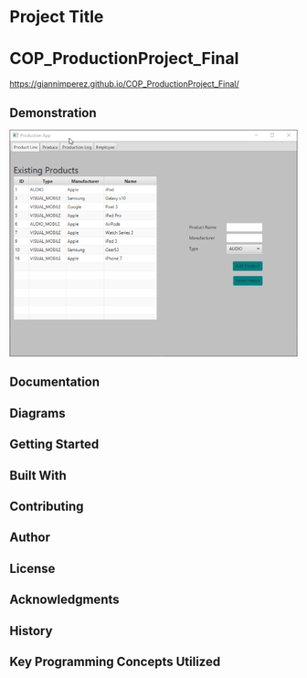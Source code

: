 # Project Title
# COP_ProductionProject_Final


https://giannimperez.github.io/COP_ProductionProject_Final/

## Demonstration
![Alt text](K0bHiejnQJ.gif)








## Documentation


## Diagrams


## Getting Started


## Built With


## Contributing


## Author


## License


## Acknowledgments


## History


## Key Programming Concepts Utilized


